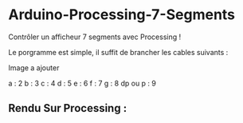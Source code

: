# Arduino-Processing-7-Segments
Contrôler un afficheur 7 segments avec Processing !

Le porgramme est simple, il suffit de brancher les cables suivants :

Image a ajouter

a : 2
b : 3
c : 4
d : 5
e : 6
f : 7
g : 8
dp ou p : 9

## Rendu Sur Processing :

[Processing]: https://github.com/MaaxCoder/Arduino-Processing-7-Segments/tree/main/Img/Processing_Windows.png "Processing"
